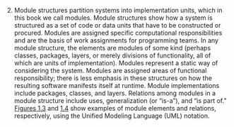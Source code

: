 2.  Module structures partition systems into implementation units, which in this book we call modules. Module structures show how a system is structured as a set of code or data units that have to be constructed or procured. Modules are assigned specific computational responsibilities and are the basis of work assignments for programming teams. In any module structure, the elements are modules of some kind (perhaps classes, packages, layers, or merely divisions of functionality, all of which are units of implementation). Modules represent a static way of considering the system. Modules are assigned areas of functional responsibility; there is less emphasis in these structures on how the resulting software manifests itself at runtime. Module implementations include packages, classes, and layers. Relations among modules in a module structure include uses, generalization (or “is-a”), and “is part of.” [Figures 1.3](ch01.xhtml#ch01fig03) and [1.4](ch01.xhtml#ch01fig04) show examples of module elements and relations, respectively, using the Unified Modeling Language (UML) notation.
